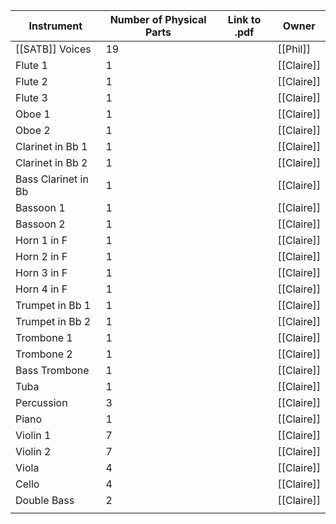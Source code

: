 | Instrument          | Number of Physical Parts | Link to .pdf | Owner      |
| ------------------- | ------------------------ | ------------ | ---------- |
| [[SATB]] Voices     | 19                       |              | [[Phil]]   |
| Flute 1             | 1                        |              | [[Claire]] |
| Flute 2             | 1                        |              | [[Claire]] |
| Flute 3             | 1                        |              | [[Claire]] |
| Oboe 1              | 1                        |              | [[Claire]] |
| Oboe 2              | 1                        |              | [[Claire]] |
| Clarinet in Bb 1    | 1                        |              | [[Claire]] |
| Clarinet in Bb 2    | 1                        |              | [[Claire]] |
| Bass Clarinet in Bb | 1                        |              | [[Claire]] |
| Bassoon 1           | 1                        |              | [[Claire]] |
| Bassoon 2           | 1                        |              | [[Claire]] |
| Horn 1 in F         | 1                        |              | [[Claire]] |
| Horn 2 in F         | 1                        |              | [[Claire]] |
| Horn 3 in F         | 1                        |              | [[Claire]] |
| Horn 4 in F         | 1                        |              | [[Claire]] |
| Trumpet in Bb 1     | 1                        |              | [[Claire]] |
| Trumpet in Bb 2     | 1                        |              | [[Claire]] |
| Trombone 1          | 1                        |              | [[Claire]] |
| Trombone 2          | 1                        |              | [[Claire]] |
| Bass Trombone       | 1                        |              | [[Claire]] |
| Tuba                | 1                        |              | [[Claire]] |
| Percussion          | 3                        |              | [[Claire]] |
| Piano               | 1                        |              | [[Claire]] |
| Violin 1            | 7                        |              | [[Claire]] |
| Violin 2            | 7                        |              | [[Claire]] |
| Viola               | 4                        |              | [[Claire]] |
| Cello               | 4                        |              | [[Claire]] |
| Double Bass         | 2                        |              | [[Claire]] |
|                     |                          |              |            |
